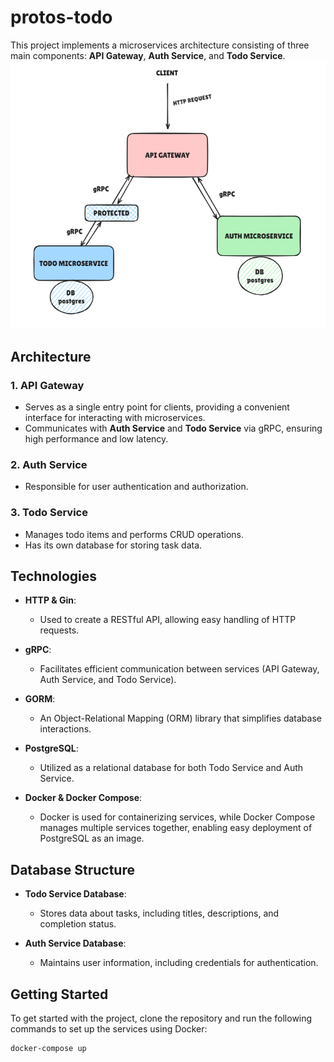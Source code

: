 # protos-todo

This project implements a microservices architecture consisting of three main components: **API Gateway**, **Auth Service**, and **Todo Service**.
![Project Screenshot](todo.app.png)

## Architecture

### 1. API Gateway
- Serves as a single entry point for clients, providing a convenient interface for interacting with microservices.
- Communicates with **Auth Service** and **Todo Service** via gRPC, ensuring high performance and low latency.

### 2. Auth Service
- Responsible for user authentication and authorization.

### 3. Todo Service
- Manages todo items and performs CRUD operations.
- Has its own database for storing task data.

## Technologies

- **HTTP & Gin**:
    - Used to create a RESTful API, allowing easy handling of HTTP requests.

- **gRPC**:
    - Facilitates efficient communication between services (API Gateway, Auth Service, and Todo Service).

- **GORM**:
    - An Object-Relational Mapping (ORM) library that simplifies database interactions.

- **PostgreSQL**:
    - Utilized as a relational database for both Todo Service and Auth Service.

- **Docker & Docker Compose**:
    - Docker is used for containerizing services, while Docker Compose manages multiple services together, enabling easy deployment of PostgreSQL as an image.

## Database Structure

- **Todo Service Database**:
    - Stores data about tasks, including titles, descriptions, and completion status.

- **Auth Service Database**:
    - Maintains user information, including credentials for authentication.

## Getting Started

To get started with the project, clone the repository and run the following commands to set up the services using Docker:

```bash
docker-compose up
